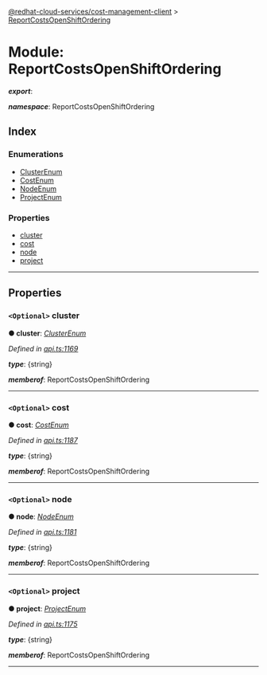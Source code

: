 [@redhat-cloud-services/cost-management-client](../README.md) > [ReportCostsOpenShiftOrdering](../modules/reportcostsopenshiftordering.md)

# Module: ReportCostsOpenShiftOrdering

*__export__*: 

*__namespace__*: ReportCostsOpenShiftOrdering

## Index

### Enumerations

* [ClusterEnum](../enums/reportcostsopenshiftordering.clusterenum.md)
* [CostEnum](../enums/reportcostsopenshiftordering.costenum.md)
* [NodeEnum](../enums/reportcostsopenshiftordering.nodeenum.md)
* [ProjectEnum](../enums/reportcostsopenshiftordering.projectenum.md)

### Properties

* [cluster](reportcostsopenshiftordering.md#cluster)
* [cost](reportcostsopenshiftordering.md#cost)
* [node](reportcostsopenshiftordering.md#node)
* [project](reportcostsopenshiftordering.md#project)

---

## Properties

<a id="cluster"></a>

### `<Optional>` cluster

**● cluster**: *[ClusterEnum](../enums/reportcostsopenshiftordering.clusterenum.md)*

*Defined in [api.ts:1169](https://github.com/karelhala/javascript-clients/blob/master/packages/cost-management/api.ts#L1169)*

*__type__*: {string}

*__memberof__*: ReportCostsOpenShiftOrdering

___
<a id="cost"></a>

### `<Optional>` cost

**● cost**: *[CostEnum](../enums/reportcostsopenshiftordering.costenum.md)*

*Defined in [api.ts:1187](https://github.com/karelhala/javascript-clients/blob/master/packages/cost-management/api.ts#L1187)*

*__type__*: {string}

*__memberof__*: ReportCostsOpenShiftOrdering

___
<a id="node"></a>

### `<Optional>` node

**● node**: *[NodeEnum](../enums/reportcostsopenshiftordering.nodeenum.md)*

*Defined in [api.ts:1181](https://github.com/karelhala/javascript-clients/blob/master/packages/cost-management/api.ts#L1181)*

*__type__*: {string}

*__memberof__*: ReportCostsOpenShiftOrdering

___
<a id="project"></a>

### `<Optional>` project

**● project**: *[ProjectEnum](../enums/reportcostsopenshiftordering.projectenum.md)*

*Defined in [api.ts:1175](https://github.com/karelhala/javascript-clients/blob/master/packages/cost-management/api.ts#L1175)*

*__type__*: {string}

*__memberof__*: ReportCostsOpenShiftOrdering

___

